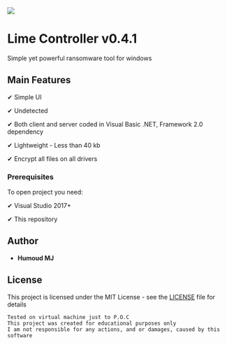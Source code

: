 <img src="https://i.imgur.com/apHF7Q0.png">

# Lime Controller v0.4.1
	
 Simple yet powerful ransomware tool for windows

 ## Main Features
 
✔ Simple UI

✔ Undetected

✔ Both client and server coded in Visual Basic .NET, Framework 2.0 dependency
 
✔ Lightweight - Less than 40 kb

✔ Encrypt all files on all drivers
 
 ### Prerequisites

To open project you need:

✔ Visual Studio 2017+

✔ This repository
 
## Author

* **Humoud MJ**  

## License

This project is licensed under the MIT License - see the [LICENSE](/LICENSE) file for details

 ```
 Tested on virtual machine just to P.O.C
 This project was created for educational purposes only
 I am not responsible for any actions, and or damages, caused by this software
 ```
